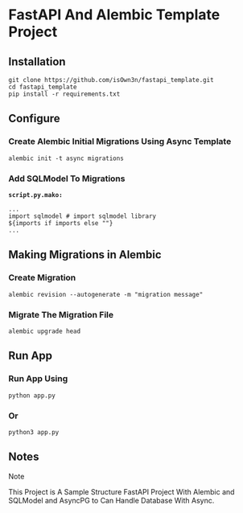# FastAPI And Alembic Template Project
## Installation
```
git clone https://github.com/isOwn3n/fastapi_template.git
cd fastapi_template
pip install -r requirements.txt
```
## Configure

### Create Alembic Initial Migrations Using Async Template
```
alembic init -t async migrations
```

### Add SQLModel To Migrations
**`script.py.mako:`**
```
...
import sqlmodel # import sqlmodel library
${imports if imports else ""}
...
```

## Making Migrations in Alembic
### Create Migration
```
alembic revision --autogenerate -m "migration message"
```
### Migrate The Migration File
```
alembic upgrade head
```

## Run App
### Run App Using
```
python app.py
```
### Or
```
python3 app.py
```

## Notes

> [!NOTE]
> This Project is A Sample Structure FastAPI Project With Alembic and SQLModel and AsyncPG to Can Handle Database With Async.

